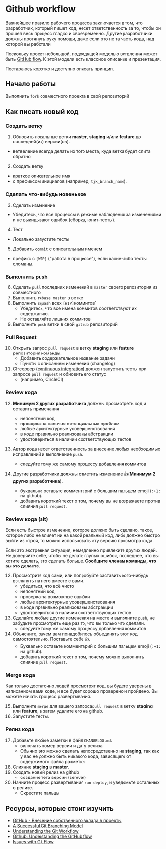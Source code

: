# Github workflow

Важнейшее правило рабочего процесса заключается в том, что разработчик, который пишет код, несет ответственность за то, чтобы он прошел весь процесс гладко и своевременно.
Другие разработчики должны протянуть руку помощи, даже если это не та часть кода, над которой вы работали 

Поскольку проект небольшой, подходящей моделью ветвления может быть [GitHub flow](http://guides.github.com/overviews/flow/). К этой модели есть классное описание и презентация.

Постараюсь коротко и доступно описать принцип.

## Начало работы

Выполнить `fork` совместного проекта в свой репозиторий

## Как писать новый код

### Создать ветку

1. Обновить локальные ветки **master**, **staging** и/или **feature** до последней(их) версии(ов).
  - ветвеление всегда делать из того места, куда ветка будет слита обратно
2. Создать ветку 
  - краткое описательное имя
  - с префиксом инициалов (например, `tjk_branch_name`).

### Сделать что-нибудь новенькое

3. Сделать изменение
  - Убедитесь, что все процессы в режиме наблюдения за изменениями и не выкидывают ошибок (сборка, юнит-тесты).
4. Тест
  - Локально запустите тесты
5. Добавить `commit` с описательным именем
  - префикс с `[WIP]` ("работа в процессе"), если какие-либо тесты сломаны. 

### Выполнить push

6. Сделать `pull` последних изменений в `master` своего репозитория из совместного
7. Выполнить `rebase master` в ветке
8. Выполнить `squash` всех `[WIP]`коммитов`
    - Убедитесь, что все имена коммитов соответствуют их содержанию.
    - Не оставляйте лишних коммитов
9. Выполнить `push` ветки в свой `github` репозиторий 

### Pull Request

10. Открыть запрос `pull request` в ветку **staging** или **feature** репозитория команды.
    - Добавить содержательное название задачи
    - Пункты с описанием изменений (changelog)
11. CI-сервер ([continuous integration](https://habr.com/ru/post/352282/)) должен запустить тесты при запросе `pull request` и обновить его статус
    - (например, CircleCI)

### Review кода

12. **Минимум 2 других разработчика** должны просмотреть код и оставить примечания
    - непонятный код
    - проверка на наличие потенциальных проблем
    - любые архитектурные усовершенствования
    - в коде правильно реализованы абстракции
    - удостовериться в наличии соответствующих тестов

13. Автор кода несет ответственность за внесение любых необходимых исправлений и выполнение `push`.
    - следуйте тому же самому процессу добавления коммитов
14. Другие разработчики должны отметить изменение 👍(**Минимум 2 других разработчика**).
    - буквально оставьте комментарий с большим пальцем emoji (`:+1:` на github).
    - добавить короткий текст о том, почему вы не возражаете против слияния `pull request`.

### Review кода (alt)

Если есть быстрое изменение, которое должно быть сделано, такое, которое либо не влияет ни на какой реальный код, либо должно быстро выйти из строя, то можно использовать эту версию просмотра кода.

Если это экстренная ситуация, немедленно привлеките других людей. Не доверяйте себе, чтобы не делать глупых ошибок, последнее, что вы хотите сделать, это сделать больше. **Сообщите членам команды, что вы это делаете**.

12. Просмотрите код сами, или попробуйте заставить кого-нибудь взглянуть на него вместе с вами.
    - убедиться, что всё чисто
    - непонятный код
    - проверка на возможные ошибки
    - любые архитектурные усовершенствования
    - в коде правильно реализованы абстракции
    - удостовериться в наличии соответствующих тестов
13. Сделайте любые другие изменения на месте и выполните `push`, не забудьте просмотреть еще раз то, что вы только что сделали.
    - следуйте тому же самому процессу добавления коммитов
14. Объясните, зачем вам понадобилось объединять этот код самостоятельно. Поставьте себе 👍.
    - Буквально оставьте комментарий с большим пальцем emoji (`:+1:` на github).
    - добавить короткий текст о том, почему можно выполнить слияние `pull request`.

### Merge кода

Как только достаточно людей просмотрят код, вы будете уверены в написанном вами коде, и все будет хорошо проверено и пройдено. Вы можете начать процесс развертывания.

15. Выполните `merge` для вашего запроса`pull request` в ветку **staging** или **feature**, а затем удалите его на github.
16. Запустите тесты.

### Релиз кода


17. Добавьте любые заметки в файл `CHANGELOG.md`.
    - включать номер версии и дату релиза
    - Обычно это можно сделать непосредственно на **staging**, так как у вас не должно быть никакого кода, зависящего от содержимого файла разметки
18. Слияние **staging** в **master**.
19. Создать новый релиз на github
    - создание тега версии (semver) 
20. Начните процесс развертывания `run deploy`, и уведомьте остальных о релизе.
    - Скрестите пальцы



## Ресурсы, которые стоит изучить

- [GitHub - Внесение собственного вклада в проекты](https://git-scm.com/book/ru/v2/GitHub-Внесение-собственного-вклада-в-проекты)
- [A Successful Git Branching Model](http://nvie.com/posts/a-successful-git-branching-model/)
- [Understanding the Git Workflow](https://sandofsky.com/blog/git-workflow.html)
- [Github: Understanding the GitHub flow](http://guides.github.com/overviews/flow/)
- [Issues with Git Flow](http://scottchacon.com/2011/08/31/github-flow.html)
